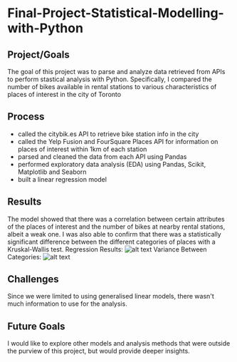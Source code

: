 # Final-Project-Statistical-Modelling-with-Python

## Project/Goals
The goal of this project was to parse and analyze data retrieved from APIs to perform stastical analysis with Python. Specifically, I compared the number of bikes available in rental stations to various characteristics of places of interest in the city of Toronto

## Process
+ called the citybik.es API to retrieve bike station info in the city
+ called the Yelp Fusion and FourSquare Places API for information on places of interest within 1km of each station
+ parsed and cleaned the data from each API using Pandas
+ performed exploratory data analysis (EDA) using Pandas, Scikit, Matplotlib and Seaborn
+ built a linear regression model 

## Results
The model showed that there was a correlation between certain attributes of the places of interest and the number of bikes at nearby rental stations, albeit a weak one. I was also able to confirm that there was a statistically significant difference between the different categories of places with a Kruskal-Wallis test.
Regression Results:
![alt text](https://github.com/Gur212/Statistical-Modelling-Project/tree/main/images/regression_results.png "Regression Results")
Variance Between Categories:
![alt text](https://github.com/Gur212/Statistical-Modelling-Project/tree/main/images/fs_bikes_cats.svg "Boxplots showing variance")
## Challenges 
Since we were limited to using generalised linear models, there wasn't much information to use for the analysis.

## Future Goals
I would like to explore other models and analysis methods that were outside the purview of this project, but would provide deeper insights.
